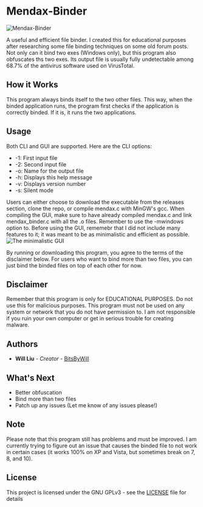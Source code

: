 # Mendax-Binder
![Mendax-Binder](https://s14.postimg.org/ynx423o9d/mendax_logo.png)


A useful and efficient file binder.  I created this for educational purposes after researching some file binding techniques on some old forum posts.
Not only can it bind two exes (Windows only), but this program also obfuscates ths two exes.  Its output file is usually fully undetectable among 68.7% of the antivirus software used on VirusTotal.

## How it Works
This program always binds itself to the two other files.  This way, when the binded application runs, the program first checks if the application is correctly binded.  If it is, it runs the two applications.

## Usage
Both CLI and GUI are supported.  Here are the CLI options:
 * -1: First input file
 * -2: Second input file
 * -o: Name for the output file
 * -h: Displays this help message
 * -v: Displays version number
 * -s: Silent mode
 
 Users can either choose to download the executable from the releases section, clone the repo, or compile mendax.c with MinGW's gcc.
 When compiling the GUI, make sure to have already compiled mendax.c and link mendax_binder.c with all the .o files.  Remember to use the -mwindows option to. Before using the GUI, rememebr that I did not include many features to it; it was meant to be as minimalistic and efficient as possible. 
![The minimalistic GUI](https://s31.postimg.org/fncy7kjx7/mendax.png)

By running or downloading this program, you agree to the terms of the disclaimer below.
For users who want to bind more than two files, you can just bind the binded files on top of each other for now.

## Disclaimer
Remember that this program is only for EDUCATIONAL PURPOSES.  Do not use this for malicious purposes.  This program must not be used on any system or network that you do not have permission to. I am not responsible if you ruin your own computer or get in serious trouble for creating malware.
 
 ## Authors
* **Will Liu** - *Creator* - [BitsByWill](https://github.com/BitsByWill)

## What's Next
* Better obfuscation
* Bind more than two files
* Patch up any issues (Let me know of any issues please!)

## Note
Please note that this program still has problems and must be improved.  I am currently trying to figure out an issue that causes the binded file to not work in certain cases (it works 100% on XP and Vista, but sometimes break on 7, 8, and 10).

## License
This project is licensed under the GNU GPLv3 - see the [LICENSE](LICENSE) file for details
